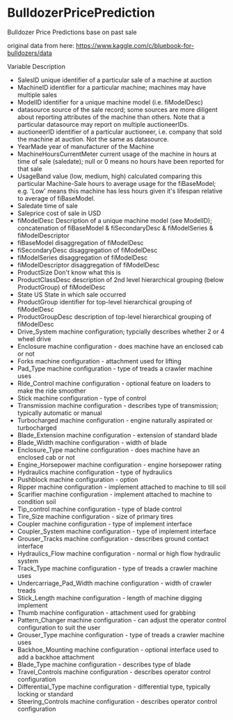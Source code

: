 # BulldozerPricePrediction
Bulldozer Price Predictions base on past sale

original data from here: https://www.kaggle.com/c/bluebook-for-bulldozers/data

Variable	Description
- SalesID	  unique identifier of a particular sale of a machine at auction
- MachineID	  identifier for a particular machine;  machines may have multiple sales
- ModelID	  identifier for a unique machine model (i.e. fiModelDesc)
- datasource	  source of the sale record;  some sources are more diligent about reporting attributes of the machine than others.  Note that a particular datasource may report on multiple auctioneerIDs.
- auctioneerID	  identifier of a particular auctioneer, i.e. company that sold the machine at auction.  Not the same as datasource.
- YearMade	  year of manufacturer of the Machine
- MachineHoursCurrentMeter	  current usage of the machine in hours at time of sale (saledate);  null or 0 means no hours have been reported for that sale
- UsageBand	  value (low, medium, high) calculated comparing this particular Machine-Sale hours to average usage for the fiBaseModel;  e.g. 'Low' means this machine has less hours given it's lifespan relative to average of fiBaseModel.
- Saledate	  time of sale
- Saleprice	  cost of sale in USD
- fiModelDesc	  Description of a unique machine model (see ModelID); concatenation of fiBaseModel & fiSecondaryDesc & fiModelSeries & fiModelDescriptor
- fiBaseModel	  disaggregation of fiModelDesc
- fiSecondaryDesc	  disaggregation of fiModelDesc
- fiModelSeries	  disaggregation of fiModelDesc
- fiModelDescriptor	  disaggregation of fiModelDesc
- ProductSize	  Don't know what this is 
- ProductClassDesc	  description of 2nd level hierarchical grouping (below ProductGroup) of fiModelDesc
- State	  US State in which sale occurred
- ProductGroup	  identifier for top-level hierarchical grouping of fiModelDesc
- ProductGroupDesc	  description of top-level hierarchical grouping of fiModelDesc
- Drive_System	machine configuration;  typcially describes whether 2 or 4 wheel drive
- Enclosure	machine configuration - does machine have an enclosed cab or not
- Forks	machine configuration - attachment used for lifting
- Pad_Type	machine configuration - type of treads a crawler machine uses
- Ride_Control	machine configuration - optional feature on loaders to make the ride smoother
- Stick	machine configuration - type of control 
- Transmission	machine configuration - describes type of transmission;  typically automatic or manual
- Turbocharged	machine configuration - engine naturally aspirated or turbocharged
- Blade_Extension	machine configuration - extension of standard blade
- Blade_Width	machine configuration - width of blade
- Enclosure_Type	machine configuration - does machine have an enclosed cab or not
- Engine_Horsepower	machine configuration - engine horsepower rating
- Hydraulics	machine configuration - type of hydraulics
- Pushblock	machine configuration - option
- Ripper	machine configuration - implement attached to machine to till soil
- Scarifier	machine configuration - implement attached to machine to condition soil
- Tip_control	machine configuration - type of blade control
- Tire_Size	machine configuration - size of primary tires
- Coupler	machine configuration - type of implement interface
- Coupler_System	machine configuration - type of implement interface
- Grouser_Tracks	machine configuration - describes ground contact interface
- Hydraulics_Flow	machine configuration - normal or high flow hydraulic system
- Track_Type	machine configuration - type of treads a crawler machine uses
- Undercarriage_Pad_Width	machine configuration - width of crawler treads
- Stick_Length	machine configuration - length of machine digging implement
- Thumb	machine configuration - attachment used for grabbing
- Pattern_Changer	machine configuration - can adjust the operator control configuration to suit the user
- Grouser_Type	machine configuration - type of treads a crawler machine uses
- Backhoe_Mounting	machine configuration - optional interface used to add a backhoe attachment
- Blade_Type	machine configuration - describes type of blade
- Travel_Controls	machine configuration - describes operator control configuration
- Differential_Type	machine configuration - differential type, typically locking or standard
- Steering_Controls	machine configuration - describes operator control configuration
